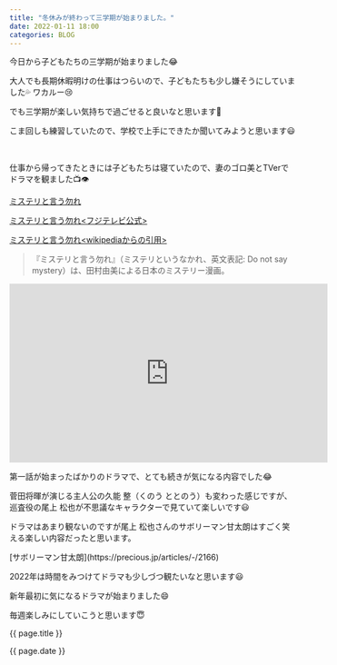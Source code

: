 ```yaml
---
title: "冬休みが終わって三学期が始まりました。"
date: 2022-01-11 18:00
categories: BLOG
---  
```

<p>今日から子どもたちの三学期が始まりました😂</p>


<p>大人でも長期休暇明けの仕事はつらいので、子どもたちも少し嫌そうにしていました💦  
ワカルー😢</p>
<p>でも三学期が楽しい気持ちで過ごせると良いなと思います👼</p>
<p>こま回しも練習していたので、学校で上手にできたか聞いてみようと思います😃</p>
<br>
<p>仕事から帰ってきたときには子どもたちは寝ていたので、妻のゴロ美とTVerでドラマを観ました📺👁</p>

[ミステリと言う勿れ](https://tver.jp/corner/f0094808)

[ミステリと言う勿れ<フジテレビ公式>](https://www.fujitv.co.jp/mystery/)

[ミステリと言う勿れ<wikipediaからの引用>](https://ja.m.wikipedia.org/wiki/%E3%83%9F%E3%82%B9%E3%83%86%E3%83%AA%E3%81%A8%E8%A8%80%E3%81%86%E5%8B%BF%E3%82%8C)  

>『ミステリと言う勿れ』（ミステリというなかれ、英文表記: Do not say mystery）は、田村由美による日本のミステリー漫画。

<p><iframe width="560" height="315" src="https://www.youtube.com/embed/2hizRuDINa0" title="YouTube video player" frameborder="0" allow="accelerometer; autoplay; clipboard-write; encrypted-media; gyroscope; picture-in-picture" allowfullscreen></iframe></p>

<p>第一話が始まったばかりのドラマで、とても続きが気になる内容でした😂</p>

<p>菅田将暉が演じる主人公の久能 整（くのう ととのう）も変わった感じですが、巡査役の尾上 松也が不思議なキャラクターで見ていて楽しいです😃</p>
<p>ドラマはあまり観ないのですが尾上 松也さんのサボリーマン甘太朗はすごく笑える楽しい内容だったと思います。</p>
[サボリーマン甘太朗](https://precious.jp/articles/-/2166)
<p>2022年は時間をみつけてドラマも少しづつ観たいなと思います😃</p>
<p>新年最初に気になるドラマが始まりました😄</p>
<p>毎週楽しみにしていこうと思います😇</p>
<p>{{ page.title }}</p>
<p>{{ page.date }}</p>